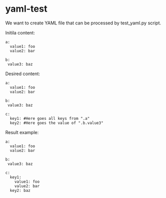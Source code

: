 # yaml-test

We want to create YAML file that can be processed by test_yaml.py script.

Initila content:
```
a:
  value1: foo
  value2: bar

b:
 value3: baz
```

Desired content:
```
a:
  value1: foo
  value2: bar

b:
 value3: baz

c:
  key1: #Here goes all keys from ".a"
  key2: #Here goes the value of ".b.value3"
```

Result example:
```
a:
  value1: foo
  value2: bar

b:
 value3: baz

c:
  key1:
    value1: foo
    value2: bar
  key2: baz
```